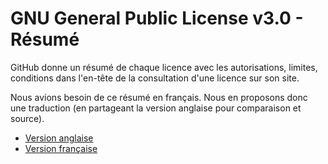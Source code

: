 # GNU General Public License v3.0 - Résumé

GitHub donne un résumé de chaque licence avec les autorisations, limites, conditions dans l'en-tête de la consultation d'une licence sur son site.

Nous avions besoin de ce résumé en français. Nous en proposons donc une traduction (en partageant la version anglaise pour comparaison et source).

- [Version anglaise](gnu-gpl-3-summary-en.md)
- [Version française](gnu-gpl-3-resume-fr.md)
